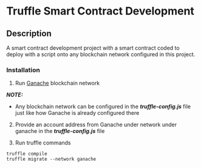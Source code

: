 # Truffle Smart Contract Development

## Description

A smart contract development project with a smart contract coded to deploy with a script onto any blockchain network configured in this project.

### Installation

1. Run [Ganache](https://trufflesuite.com/ganache/) blockchain network

**_NOTE:_**

- Any blockchain network can be configured in the **_truffle-config.js_** file just like how Ganache is already configured there

2. Provide an account address from Ganache under network under ganache in the **_truffle-config.js_** file

3. Run truffle commands

```shell
truffle compile
truffle migrate --network ganache
```
